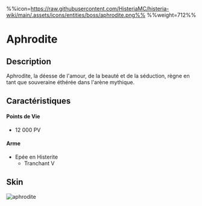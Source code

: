 %%icon=https://raw.githubusercontent.com/HisteriaMC/histeria-wiki/main/.assets/icons/entities/boss/aphrodite.png%%
%%weight=712%%
# Aphrodite

## Description 
Aphrodite, la déesse de l'amour, de la beauté et de la séduction, règne en tant que souveraine éthérée dans l'arène mythique.

## Caractéristiques

#### __Points de Vie__
+ 12 000 PV

#### __Arme__
+ Epée en Histerite 
  - Tranchant V

## Skin
![aphrodite](https://raw.githubusercontent.com/HisteriaMC/histeria-wiki/main/.assets/entities/boss/aphrodite.png)


